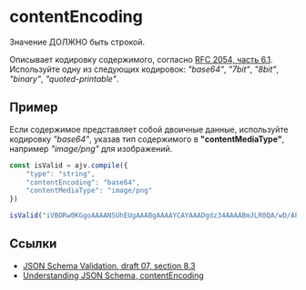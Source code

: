 # contentEncoding
Значение ДОЛЖНО быть строкой.

Описывает кодировку содержимого, согласно [RFC 2054, часть 6.1](https://tools.ietf.org/html/rfc2045). Используйте одну из следующих кодировок: *"base64"*, *"7bit"*, *"8bit"*, *"binary"*, *"quoted-printable"*.

## Пример
Если содержимое представляет собой двоичные данные, используйте кодировку *"base64"*, указав тип содержимого в **"contentMediaType"**, например *"image/png"* для изображений.

```js
const isValid = ajv.compile({
    "type": "string",
    "contentEncoding": "base64",
    "contentMediaType": "image/png"
})
```

```js
isValid("iVBORw0KGgoAAAANSUhEUgAAABgAAAAYCAYAAADgdz34AAAABmJLR0QA/wD/AP+gvaeTAAAA...") // true
```

## Ссылки
- [JSON Schema Validation, draft 07, section 8.3](https://json-schema.org/draft-07/json-schema-validation.html#rfc.section.8.3)
- [Understanding JSON Schema, contentEncoding](https://json-schema.org/understanding-json-schema/reference/non_json_data.html#contentencoding)
